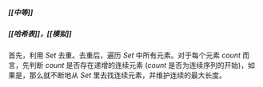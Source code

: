 ##### [[中等]]
##### [[哈希表]]，[[模拟]]

首先，利用 $Set$ 去重。去重后，遍历 $Set$ 中所有元素。对于每个元素 $count$ 而言，先判断 $count$ 是否存在递增的连续元素 ($count$ 是否为连续序列的开始)，如果是，那么就不断地从 $Set$ 里去找连续元素，并维护连续的最大长度。